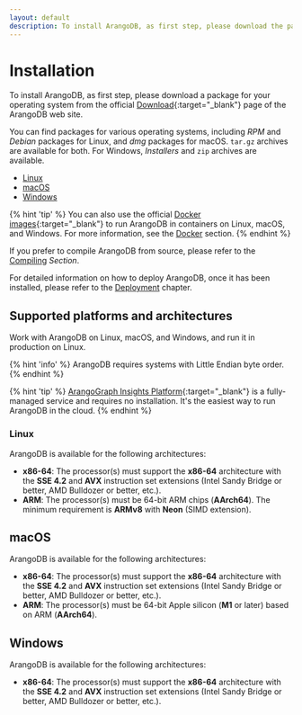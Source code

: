 ```yaml
---
layout: default
description: To install ArangoDB, as first step, please download the package for your OperatingSystem from the official Download page of the ArangoDB web site
---
```

Installation
============

To install ArangoDB, as first step, please download a package for your operating
system from the official [Download](https://www.arangodb.com/download){:target="_blank"}
page of the ArangoDB web site.

You can find packages for various operating systems, including _RPM_ and _Debian_
packages for Linux, and _dmg_ packages for macOS. `tar.gz` archives are available
for both. For Windows, _Installers_ and `zip` archives are available.

- [Linux](installation-linux.html)
- [macOS](installation-mac-osx.html)
- [Windows](installation-windows.html)

{% hint 'tip' %}
You can also use the official [Docker images](https://hub.docker.com/_/arangodb/){:target="_blank"}
to run ArangoDB in containers on Linux, macOS, and Windows. For more information,
see the [Docker](install-with-docker.html) section.
{% endhint %}

If you prefer to compile ArangoDB from source, please refer to the [Compiling](installation-compiling.html)
_Section_.

For detailed information on how to deploy ArangoDB, once it has been installed,
please refer to the [Deployment](architecture-deployment-modes.html) chapter.

## Supported platforms and architectures

Work with ArangoDB on Linux, macOS, and Windows, and run it in production on Linux.

{% hint 'info' %}
ArangoDB requires systems with Little Endian byte order.
{% endhint %}

{% hint 'tip' %}
[ArangoGraph Insights Platform](https://cloud.arangodb.com/){:target="_blank"}
is a fully-managed service and requires no installation. It's the easiest way
to run ArangoDB in the cloud.
{% endhint %}

### Linux

ArangoDB is available for the following architectures:

- **x86-64**: The processor(s) must support the **x86-64** architecture with the
  **SSE 4.2** and **AVX** instruction set extensions (Intel Sandy Bridge or better,
  AMD Bulldozer or better, etc.).
- **ARM**: The processor(s) must be 64-bit ARM chips (**AArch64**). The minimum
  requirement is **ARMv8** with **Neon** (SIMD extension).

## macOS

ArangoDB is available for the following architectures:

- **x86-64**: The processor(s) must support the **x86-64** architecture with the
  **SSE 4.2** and **AVX** instruction set extensions (Intel Sandy Bridge or better,
  AMD Bulldozer or better, etc.).
- **ARM**: The processor(s) must be 64-bit Apple silicon (**M1** or later) based on
  ARM (**AArch64**). 

## Windows  

ArangoDB is available for the following architectures:

- **x86-64**: The processor(s) must support the **x86-64** architecture with the
  **SSE 4.2** and **AVX** instruction set extensions (Intel Sandy Bridge or better,
  AMD Bulldozer or better, etc.).